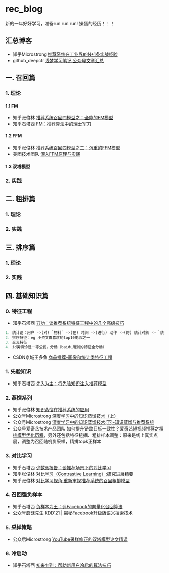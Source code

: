 # rec_blog

新的一年好好学习，准备run run run! 操蛋的经历！！！

## 汇总博客

+ 知乎Microstrong [推荐系统在工业界的N+1条实战经验](https://zhuanlan.zhihu.com/p/336628289)
+ github_deepctr [浅梦学习笔记 公众号文章汇总](https://github.com/shenweichen/AlgoNotes)

## 一. 召回篇

### 1. 理论
#### 1.1 FM
+ 知乎张俊林 [推荐系统召回四模型之：全能的FM模型](https://zhuanlan.zhihu.com/p/58160982)
+ 知乎石塔西 [FM：推荐算法中的瑞士军刀](https://zhuanlan.zhihu.com/p/343174108)
#### 1.2 FFM
+ 知乎张俊林 [推荐系统召回四模型之二：沉重的FFM模型](https://zhuanlan.zhihu.com/p/59528983)
+ 美团技术团队 [深入FFM原理与实践](https://tech.meituan.com/2016/03/03/deep-understanding-of-ffm-principles-and-practices.html)

#### 1.3 双塔模型


### 2. 实践

## 二. 粗排篇

### 1. 理论
### 2. 实践

## 三. 排序篇

### 1. 理论
### 2. 实践

## 四. 基础知识篇

### 0. 特征工程
+ 知乎石塔西 [刀功：谈推荐系统特征工程中的几个高级技巧](https://zhuanlan.zhihu.com/p/448680238)
```python
1. 统计论：用户 ->(对) `物料` ->(在) 时间 ->(进行) 动作 ->(的) 统计对象 -> `统计方法`
2. 排序特征：eg 小资文青喜欢的top10电影之一
3. 交叉特征
4. id类特诊是一等公民，分桶（baidu用到的特征全分桶）
```

+ CSDN京城王多鱼 [商品推荐-画像和统计类特征工程](https://blog.csdn.net/wdh315172/article/details/105439491)


### 1. 先验知识
+ 知乎石塔西 [先入为主：将先验知识注入推荐模型](https://zhuanlan.zhihu.com/p/442845759)

### 2. 蒸馏系列
+ 知乎张俊林 [知识蒸馏在推荐系统的应用](https://zhuanlan.zhihu.com/p/143155437)
+ 公众号Microstrong [深度学习中的知识蒸馏技术（上）](https://mp.weixin.qq.com/s/E7-MF18Y-UeKx694kGFHzA)
+ 公众号Microstrong [深度学习中的知识蒸馏技术(下)-知识蒸馏与推荐系统](https://mp.weixin.qq.com/s/Noac4YLIimr1HM2fln2bjg)
+ 公众号爱奇艺技术产品团队 [如何提升链路目标一致性？爱奇艺短视频推荐之粗排模型优化历程](https://mp.weixin.qq.com/s/LZlskUK4dmOd5fLTZIATnQ)，另外还包括特征挖掘、粗排样本调整：原来是线上真实点展，调整为召回随机负采样，精排topk正样本

### 3. 对比学习
+ 知乎石塔西 [少数派报告：谈推荐场景下的对比学习](https://zhuanlan.zhihu.com/p/435903339)
+ 知乎张俊林 [对比学习（Contrastive Learning）:研究进展精要](https://zhuanlan.zhihu.com/p/367290573)
+ 知乎张俊林 [对比学习视角:重新审视推荐系统的召回粗排模型](https://zhuanlan.zhihu.com/p/424198603)

### 4. 召回强负样本
+ 知乎石塔西 [负样本为王：评Facebook的向量化召回算法](https://zhuanlan.zhihu.com/p/165064102)
+ 公众号蘑菇先生 [KDD'21 | 揭秘Facebook升级版语义搜索技术](https://mp.weixin.qq.com/s/mkC8lSbBXWMUIXUg3KrAjQ)

### 5. 采样策略
+ 公众后Microstrong [YouTube采样修正的双塔模型论文精读](https://mp.weixin.qq.com/s/us4qGD3LDgLmPy2m-qq-iw)

### 6. 冷启动
+ 知乎石塔西 [初来乍到：帮助新用户冷启的算法技巧](https://zhuanlan.zhihu.com/p/458843906)
